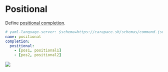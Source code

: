 # Positional

Define [positional completion](https://rsteube.github.io/carapace/carapace/gen/positionalCompletion.html).

```yaml
# yaml-language-server: $schema=https://carapace.sh/schemas/command.json
name: positional
completion:
  positional:
    - [pos1, positional1]
    - [pos2, positional2]
```

![](./positional.cast)

